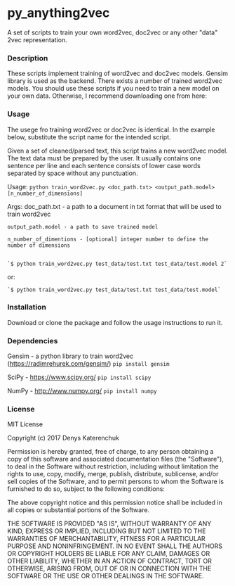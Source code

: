 # py_anything2vec
A set of scripts to train your own word2vec, doc2vec or any other "data" 2vec representation.

### Description
These scripts implement training of word2vec and doc2vec models. Gensim library is used as the
backend. There exists a number of trained word2vec models. You should use these scripts if you
need to train a new model on your own data. Otherwise, I recommend downloading one from here:


### Usage
The usege fro training word2vec or doc2vec is identical. In the example below, substitute the script
name for the intended script.

Given a set of cleaned/parsed text, this script trains a new word2vec model.
The text data must be prepared by the user. It usually contains one sentence per line and each
sentence consists of lower case words separated by space without any punctuation.

Usage:
    `python train_word2vec.py <doc_path.txt> <output_path.model> [n_number_of_dimensions]`

Args:
    doc_path.txt - a path to a document in txt format that will be used to train word2vec
    
    output_path.model - a path to save trained model
    
    n_number_of_dimentions - [optional] integer number to define the number of dimensions


    `$ python train_word2vec.py test_data/test.txt test_data/test.model 2`

or:

    `$ python train_word2vec.py test_data/test.txt test_data/test.model`


### Installation

Download or clone the package and follow the usage instructions to run it.

### Dependencies
Gensim - a python library to train word2vec (https://radimrehurek.com/gensim/)
`pip install gensim`

SciPy - https://www.scipy.org/
`pip install scipy`

NumPy - http://www.numpy.org/
`pip install numpy`

### License

MIT License

Copyright (c) 2017 Denys Katerenchuk

Permission is hereby granted, free of charge, to any person obtaining a copy
of this software and associated documentation files (the "Software"), to deal
in the Software without restriction, including without limitation the rights
to use, copy, modify, merge, publish, distribute, sublicense, and/or sell
copies of the Software, and to permit persons to whom the Software is
furnished to do so, subject to the following conditions:

The above copyright notice and this permission notice shall be included in all
copies or substantial portions of the Software.

THE SOFTWARE IS PROVIDED "AS IS", WITHOUT WARRANTY OF ANY KIND, EXPRESS OR
IMPLIED, INCLUDING BUT NOT LIMITED TO THE WARRANTIES OF MERCHANTABILITY,
FITNESS FOR A PARTICULAR PURPOSE AND NONINFRINGEMENT. IN NO EVENT SHALL THE
AUTHORS OR COPYRIGHT HOLDERS BE LIABLE FOR ANY CLAIM, DAMAGES OR OTHER
LIABILITY, WHETHER IN AN ACTION OF CONTRACT, TORT OR OTHERWISE, ARISING FROM,
OUT OF OR IN CONNECTION WITH THE SOFTWARE OR THE USE OR OTHER DEALINGS IN THE
SOFTWARE.
